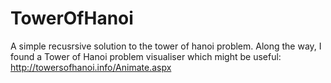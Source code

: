 # TowerOfHanoi

A simple recusrsive solution to the tower of hanoi problem. Along the way, I found a Tower of Hanoi problem visualiser which might be useful:
http://towersofhanoi.info/Animate.aspx
